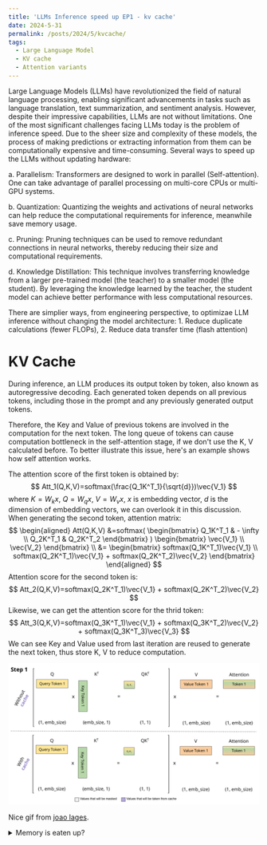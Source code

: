 ```yaml
---
title: 'LLMs Inference speed up EP1 - kv cache'
date: 2024-5-31
permalink: /posts/2024/5/kvcache/
tags:
  - Large Language Model
  - KV cache
  - Attention variants
---
```



Large Language Models (LLMs) have revolutionized the field of natural language processing, enabling significant advancements in tasks such as language translation, text summarization, and sentiment analysis. However, despite their impressive capabilities, LLMs are not without limitations. One of the most significant challenges facing LLMs today is the problem of inference speed. Due to the sheer size and complexity of these models, the process of making predictions or extracting information from them can be computationally expensive and time-consuming. Several ways to speed up the LLMs without updating hardware: <br>

a. Parallelism: Transformers are designed to work in parallel (Self-attention). One can take advantage of parallel processing on multi-core CPUs or multi-GPU systems.

b. Quantization: Quantizing the weights and activations of neural networks can help reduce the computational requirements for inference, meanwhile save memory usage.

c. Pruning: Pruning techniques can be used to remove redundant connections in neural networks, thereby reducing their size and computational requirements.

d. Knowledge Distillation: This technique involves transferring knowledge from a larger pre-trained model (the teacher) to a smaller model (the student). By leveraging the knowledge learned by the teacher, the student model can achieve better performance with less computational resources.

There are simplier ways, from engineering perspective, to optimizae LLM inference without changing the model architecture: 1. Reduce duplicate calculations (fewer FLOPs), 2. Reduce data transfer time (flash attention)


KV Cache
======

During inference, an LLM produces its output token by token, also known as autoregressive decoding. Each generated token depends on all previous tokens, including those in the prompt and any previously generated output tokens.

Therefore, the Key and Value of previous tokens are involved in the computation for the next token. The long queue of tokens can cause computation bottleneck in the self-attention stage, if we don't use the K, V calculated before. To better illustrate this issue, here's an example shows how self attention works.

The attention score of the first token is obtained by:
$$
Att_1(Q,K,V)=softmax(\frac{Q_1K^T_1}{\sqrt{d}})\vec{V_1}
$$ 
where $K=W_k x$, $Q=W_q x$, $V=W_v x$, $x$ is embedding vector, $d$ is the dimension of embedding vectors, we can overlook it in this discussion. When generating the second token, attention matrix:
$$
\begin{aligned}
Att(Q,K,V) &=softmax(
    \begin{bmatrix}
    Q_1K^T_1       & - \infty \\
    Q_2K^T_1       & Q_2K^T_2 
    \end{bmatrix}
)
\begin{bmatrix}
    \vec{V_1} \\
    \vec{V_2}      
\end{bmatrix} \\
&=
\begin{bmatrix}
    softmax(Q_1K^T_1)\vec{V_1} \\
    softmax(Q_2K^T_1)\vec{V_1} + softmax(Q_2K^T_2)\vec{V_2} 
\end{bmatrix}
\end{aligned}
$$
Attention score for the second token is:
$$
Att_2(Q,K,V)=softmax(Q_2K^T_1)\vec{V_1} + softmax(Q_2K^T_2)\vec{V_2} 
$$
Likewise, we can get the attention score for the thrid token:
$$
Att_3(Q,K,V)=softmax(Q_3K^T_1)\vec{V_1} + softmax(Q_3K^T_2)\vec{V_2} + softmax(Q_3K^T_3)\vec{V_3}
$$
We can see Key and Value used from last iteration are reused to generate the next token, thus store K, V to reduce computation.

![My local chatbot](/images/img/LLM/kvcache.gif)

Nice gif from [joao lages](https://medium.com/@joaolages/kv-caching-explained-276520203249).


<details><summary>Memory is eaten up?</summary>

KV cache can be very large, sometimes up to tens of GB. Let's see its size if data is stored in fp16 (2 bytes) for a single batch: 
$$
kv_size = 2*2*d*n_layers * max_context_length
$$
Note that for Grouped-query Attention (GQA), multiple heads shared the same Key and Value, which could reduce the kv cache size. 

<br>
<img src='/images/img/LLM/GQA.png' alt="GQA">
<br>

There are research ongoing showing that quantized (with some tricks) KV cache also works as well, things aren't that bad.
More memory consumption for less computation, no free lunch. 


PagedAttention
======